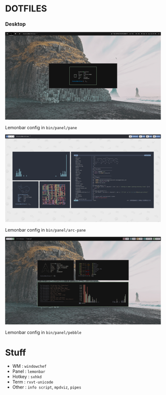 # DOTFILES


### Desktop


![scrot](img/chef.png)


Lemonbar config in `bin/panel/pane`


![scrot1](img/chef-arc.png)


Lemonbar config in `bin/panel/arc-pane`


![scrot2](img/pebble.png)


Lemonbar config in `bin/panel/pebble`


Stuff
================

* WM : `windowchef`
* Panel : `lemonbar`
* Hotkey : `sxhkd`
* Term : `rxvt-unicode`
* Other : `info script`, `mpdviz`, `pipes`

